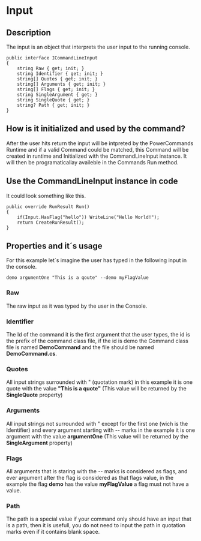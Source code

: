 # Input

## Description
The input is an object that interprets the user input to the running console.

```
public interface ICommandLineInput
{
    string Raw { get; init; }
    string Identifier { get; init; }
    string[] Quotes { get; init; }
    string[] Arguments { get; init; }
    string[] Flags { get; init; }
    string SingleArgument { get; }
    string SingleQuote { get; }
    string? Path { get; init; }
}
```
## How is it initialized and used by the command?
After the user hits return the input will be intpreted by the PowerCommands Runtime and if a valid Command could be matched, this Command will be created in runtime and Initialized with the CommandLineInput instance. It will then be programaticallay availeble in the Commands Run method.

## Use the CommandLineInput instance in code
It could look something like this.

```
public override RunResult Run()
{
    if(Input.HasFlag("hello")) WriteLine("Hello World!");
    return CreateRunResult();
}
```

## Properties and it´s usage
For this example let´s imagine the user has typed in the following input in the console.

``` demo argumentOne "This is a qoute" --demo myFlagValue ```

### Raw
The raw input as it was typed by the user in the Console.
### Identifier
The Id of the command it is the first argument that the user types, the id is the prefix of the command class file, if the id is demo the Command class file is named **DemoCommand** and the file should be named **DemoCommand.cs**. 
### Quotes
All input strings surrounded with " (quotation mark) in this example it is one quote with the value **"This is a quote"** (This value will be returned by the **SingleQuote** property)
### Arguments
All input strings not surrounded with " except for the first one (wich is the Identifier) and every argument starting with -- marks in the example it is one argument with the value **argumentOne** (This value will be returned by the **SingleArgument** property)
### Flags
All arguments that is staring with the -- marks is considered as flags, and ever argument after the flag is considered as that flags value, in the example the flag **demo** has the value **myFlagValue** a flag must not have a value.
### Path
The path is a special value if your command only should have an input that is a path, then it is usefull, you do not need to input the path in quotation marks even if it contains blank space.
